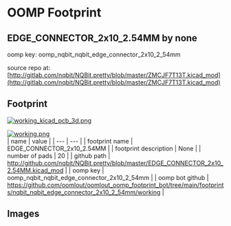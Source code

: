 # OOMP Footprint  
## EDGE_CONNECTOR_2x10_2.54MM  by none  
  
oomp key: oomp_nqbit_nqbit_edge_connector_2x10_2_54mm  
  
source repo at: [http://gitlab.com/nqbit/NQBit.pretty/blob/master/ZMCJF7T13T.kicad_mod](http://gitlab.com/nqbit/NQBit.pretty/blob/master/ZMCJF7T13T.kicad_mod)  
## Footprint  
  
[![working_kicad_pcb_3d.png](working_kicad_pcb_3d_600.png)](working_kicad_pcb_3d.png)  
  
[![working.png](working_600.png)](working.png)  
| name | value | 
| --- | --- | 
| footprint name | EDGE_CONNECTOR_2x10_2.54MM | 
| footprint description | None | 
| number of pads | 20 | 
| github path | http://github.com/nqbit/NQBit.pretty/blob/master/EDGE_CONNECTOR_2x10_2.54MM.kicad_mod | 
| oomp key | oomp_nqbit_nqbit_edge_connector_2x10_2_54mm | 
| oomp bot github | https://github.com/oomlout/oomlout_oomp_footprint_bot/tree/main/footprints/nqbit_nqbit_edge_connector_2x10_2_54mm/working | 
## Images  
